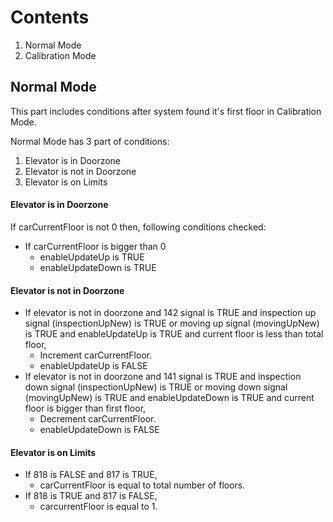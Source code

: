 # Contents

1. Normal Mode
2. Calibration Mode

## Normal Mode

This part includes conditions after system found it's first floor in Calibration Mode.

Normal Mode has 3 part of conditions:
1. Elevator is in Doorzone
2. Elevator is not in Doorzone
3. Elevator is on Limits

#### Elevator is in Doorzone
If carCurrentFloor is not 0 then, following conditions checked:
- If carCurrentFloor is bigger than 0
	- enableUpdateUp is TRUE
	- enableUpdateDown is TRUE

#### Elevator is not in Doorzone
- If elevator is not in doorzone and 142 signal is TRUE and inspection up signal (inspectionUpNew) is TRUE or moving up signal (movingUpNew) is TRUE and enableUpdateUp is TRUE and current floor is less than total floor,
	 - Increment carCurrentFloor.
	 - enableUpdateUp is FALSE
- If elevator is not in doorzone and 141 signal is TRUE and inspection down signal (inspectionUpNew) is TRUE or moving down signal (movingUpNew) is TRUE and enableUpdateDown is TRUE and current floor is bigger than first floor,
	- Decrement carCurrentFloor.
	- enableUpdateDown is FALSE

#### Elevator is on Limits
- If 818 is FALSE and 817 is TRUE,
	- carCurrentFloor is equal to total number of floors.
- If 818 is TRUE and 817 is FALSE,
	- carcurrentFloor is equal to 1.

